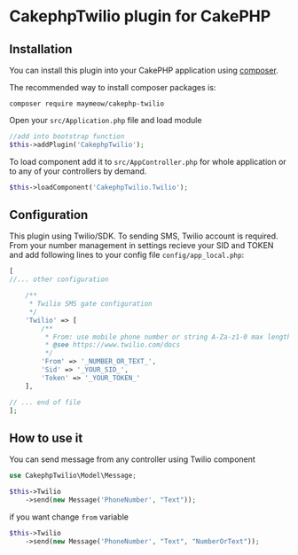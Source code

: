 # CakephpTwilio plugin for CakePHP

## Installation

You can install this plugin into your CakePHP application using [composer](https://getcomposer.org).

The recommended way to install composer packages is:

```
composer require maymeow/cakephp-twilio
```

Open your `src/Application.php` file and load module

```php
//add into bootstrap function
$this->addPlugin('CakephpTwilio');
```

To load component add it to `src/AppController.php` for whole application or to any of your controllers by demand.

```php
$this->loadComponent('CakephpTwilio.Twilio');
```

## Configuration

This plugin using Twilio/SDK. To sending SMS, Twilio account is required. From your
number management in settings recieve your SID and TOKEN and add following lines to your
config file `config/app_local.php`:

```php
[
//... other configuration

    /**
     * Twilio SMS gate configuration
     */
    'Twilio' => [
        /**
         * From: use mobile phone number or string A-Za-z1-0 max length 11 characters
         * @see https://www.twilio.com/docs
         */
        'From' => '_NUMBER_OR_TEXT_',
        'Sid' => '_YOUR_SID_',
        'Token' => '_YOUR_TOKEN_'
    ],

// ... end of file
];
```

## How to use it

You can send message from any controller using Twilio component

```php
use CakephpTwilio\Model\Message;

$this->Twilio
    ->send(new Message('PhoneNumber', "Text"));
```

if you want change `from` variable

```php
$this->Twilio
    ->send(new Message('PhoneNumber', "Text", "NumberOrText"));
```
